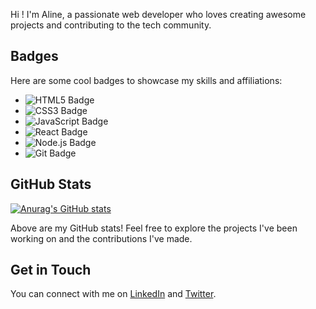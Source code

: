 Hi ! I'm Aline, a passionate web developer who loves creating awesome projects and contributing to the tech community.

## Badges

Here are some cool badges to showcase my skills and affiliations:

- ![HTML5 Badge](https://img.shields.io/badge/-HTML5-E34F26?style=flat&logo=html5&logoColor=white)
- ![CSS3 Badge](https://img.shields.io/badge/-CSS3-1572B6?style=flat&logo=css3&logoColor=white)
- ![JavaScript Badge](https://img.shields.io/badge/-JavaScript-F7DF1E?style=flat&logo=javascript&logoColor=black)
- ![React Badge](https://img.shields.io/badge/-React-61DAFB?style=flat&logo=react&logoColor=white)
- ![Node.js Badge](https://img.shields.io/badge/-Node.js-339933?style=flat&logo=node.js&logoColor=white)
- ![Git Badge](https://img.shields.io/badge/-Git-F05032?style=flat&logo=git&logoColor=white)

## GitHub Stats

[![Anurag's GitHub stats](https://github-readme-stats.vercel.app/api?username=AlineAl&show_icons=true&theme=tokyonight)](https://github.com/anuraghazra/github-readme-stats)

Above are my GitHub stats! Feel free to explore the projects I've been working on and the contributions I've made.

## Get in Touch

You can connect with me on [LinkedIn](https://www.linkedin.com/in/your-linkedin-profile) and [Twitter](https://twitter.com/your-twitter-handle).

